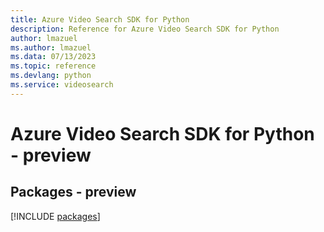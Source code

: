 ```yaml
---
title: Azure Video Search SDK for Python
description: Reference for Azure Video Search SDK for Python
author: lmazuel
ms.author: lmazuel
ms.data: 07/13/2023
ms.topic: reference
ms.devlang: python
ms.service: videosearch
---
```

# Azure Video Search SDK for Python - preview
## Packages - preview
[!INCLUDE [packages](video-search-index.md)]